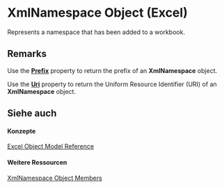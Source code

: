 
# XmlNamespace Object (Excel)

Represents a namespace that has been added to a workbook.


## Remarks

Use the  **[Prefix](d9242695-7db0-5d8a-1692-ca53597168a2.md)** property to return the prefix of an **XmlNamespace** object.

Use the  **[Uri](f057b379-d787-e1b4-6afb-26f511e77d11.md)** property to return the Uniform Resource Identifier (URI) of an **XmlNamespace** object.


## Siehe auch


#### Konzepte


[Excel Object Model Reference](11ea8598-8a20-92d5-f98b-0da04263bf2c.md)
#### Weitere Ressourcen


[XmlNamespace Object Members](http://msdn.microsoft.com/library/ffd8692c-b3ac-1842-166e-fa61da41d5e0%28Office.15%29.aspx)